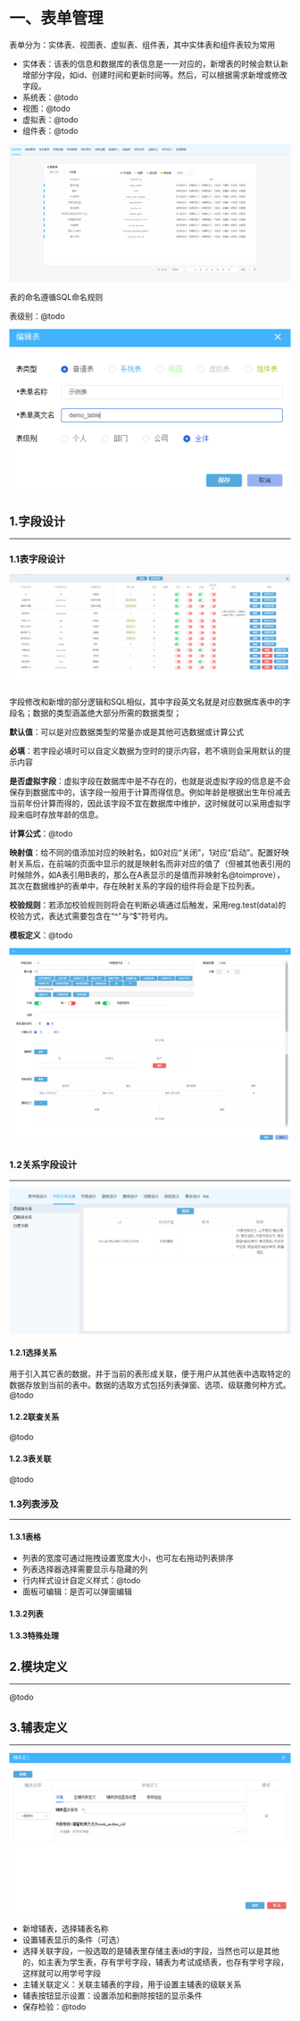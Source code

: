 # 一、表单管理



表单分为：实体表、视图表、虚拟表、组件表，其中实体表和组件表较为常用

- 实体表：该表的信息和数据库的表信息是一一对应的，新增表的时候会默认新增部分字段，如id、创建时间和更新时间等。然后，可以根据需求新增或修改字段。
- 系统表：@todo
- 视图：@todo
- 虚拟表：@todo
- 组件表：@todo

![image-20211231143941289](image/image-20211231143941289.png)

表的命名遵循SQL命名规则

表级别：@todo

![image-20211231144649914](image/image-20211231144649914.png)

## 1.字段设计

---

### 1.1表字段设计

![image-20211231161425136](image/image-20211231161425136.png)

字段修改和新增的部分逻辑和SQL相似，其中字段英文名就是对应数据库表中的字段名；数据的类型涵盖绝大部分所需的数据类型；

**默认值**：可以是对应数据类型的常量亦或是其他可选数据或计算公式

**必填**：若字段必填时可以自定义数据为空时的提示内容，若不填则会采用默认的提示内容

**是否虚拟字段**：虚拟字段在数据库中是不存在的，也就是说虚拟字段的信息是不会保存到数据库中的，该字段一般用于计算而得信息。例如年龄是根据出生年份减去当前年份计算而得的，因此该字段不宜在数据库中维护，这时候就可以采用虚拟字段来临时存放年龄的信息。

**计算公式**：@todo

**映射值**：给不同的值添加对应的映射名，如0对应“关闭”，1对应“启动”。配置好映射关系后，在前端的页面中显示的就是映射名而非对应的值了（但被其他表引用的时候除外，如A表引用B表的，那么在A表显示的是值而非映射名@toimprove），其次在数据维护的表单中，存在映射关系的字段的组件将会是下拉列表。

**校验规则**：若添加校验规则则将会在判断必填通过后触发，采用reg.test(data)的校验方式，表达式需要包含在“^”与“$”符号内。

**模板定义**：@todo

![image-20211231161929439](image/image-20211231161929439.png)

### 1.2关系字段设计

---

![image-20211231174311405](image/image-20211231174311405.png)

#### 1.2.1选择关系

用于引入其它表的数据，并于当前的表形成关联，便于用户从其他表中选取特定的数据存放到当前的表中。数据的选取方式包括列表弹窗、选项、级联撒何种方式。@todo

#### 1.2.2联查关系

@todo

#### 1.2.3表关联

@todo

### 1.3列表涉及

---

#### 1.3.1表格

- 列表的宽度可通过拖拽设置宽度大小，也可左右拖动列表排序
- 列表选择器选择需要显示与隐藏的列
- 行内样式设计自定义样式：@todo
- 面板可编辑：是否可以弹窗编辑

#### 1.3.2列表

#### 1.3.3特殊处理

## 2.模块定义

---

@todo

## 3.辅表定义

---

![image-20211231171508187](image/image-20211231171508187.png)

- 新增辅表，选择辅表名称
- 设置辅表显示的条件（可选）
- 选择关联字段，一般选取的是辅表里存储主表id的字段，当然也可以是其他的，如主表为学生表，存有学号字段，辅表为考试成绩表，也存有学号字段，这样就可以用学号字段
- 主辅关联定义：关联主辅表的字段，用于设置主辅表的级联关系
- 辅表按钮显示设置：设置添加和删除按钮的显示条件
- 保存检验：@todo

